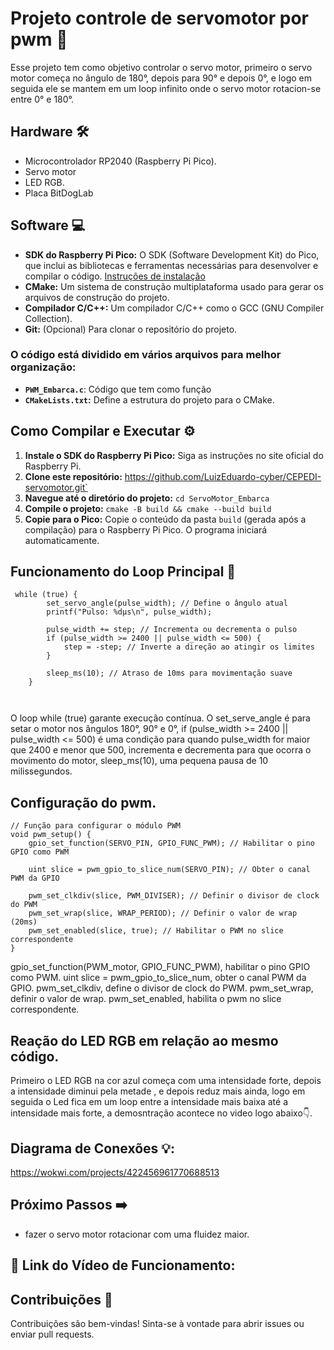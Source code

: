 # Projeto controle de servomotor por pwm 🚀

Esse projeto tem como objetivo controlar o servo motor, primeiro o servo motor começa no ângulo de 180°, depois para 90° e depois 0°, e logo em seguida ele se mantem em um loop infinito onde o servo motor rotacion-se entre 0° e 180°.

## Hardware 🛠️

- Microcontrolador RP2040 (Raspberry Pi Pico).
- Servo motor
- LED RGB.
- Placa BitDogLab

## Software 💻

* **SDK do Raspberry Pi Pico:** O SDK (Software Development Kit) do Pico, que inclui as bibliotecas e ferramentas necessárias para desenvolver e compilar o código. [Instruções de instalação](https://www.raspberrypi.com/documentation/pico/getting-started/)
* **CMake:** Um sistema de construção multiplataforma usado para gerar os arquivos de construção do projeto.
* **Compilador C/C++:**  Um compilador C/C++ como o GCC (GNU Compiler Collection).
* **Git:** (Opcional) Para clonar o repositório do projeto.


### O código está dividido em vários arquivos para melhor organização:

- **`PWM_Embarca.c`**: Código que tem como função
- **`CMakeLists.txt`:** Define a estrutura do projeto para o CMake.



## Como Compilar e Executar ⚙️

1. **Instale o SDK do Raspberry Pi Pico:** Siga as instruções no site oficial do Raspberry Pi.
2. **Clone este repositório:** https://github.com/LuizEduardo-cyber/CEPEDI-servomotor.git`
3. **Navegue até o diretório do projeto:** `cd ServoMotor_Embarca`
4. **Compile o projeto:** `cmake -B build && cmake --build build`
5. **Copie para o Pico:** Copie o conteúdo da pasta `build` (gerada após a compilação) para o Raspberry Pi Pico. O programa iniciará automaticamente.


## Funcionamento do Loop Principal 🔄 
```
 while (true) {
        set_servo_angle(pulse_width); // Define o ângulo atual
        printf("Pulso: %dµs\n", pulse_width);

        pulse_width += step; // Incrementa ou decrementa o pulso
        if (pulse_width >= 2400 || pulse_width <= 500) {
            step = -step; // Inverte a direção ao atingir os limites
        }

        sleep_ms(10); // Atraso de 10ms para movimentação suave
    }

   
  ```
O loop while (true) garante execução contínua.  O set_serve_angle é para setar o motor nos ângulos 180°, 90° e 0°, if (pulse_width >= 2400 || pulse_width <= 500) é uma condição para quando pulse_width for maior que 2400 e menor que 500, incrementa e decrementa para que ocorra o movimento do motor, sleep_ms(10), uma pequena pausa de 10 milissegundos.

## Configuração do pwm.
```
// Função para configurar o módulo PWM
void pwm_setup() {
    gpio_set_function(SERVO_PIN, GPIO_FUNC_PWM); // Habilitar o pino GPIO como PWM

    uint slice = pwm_gpio_to_slice_num(SERVO_PIN); // Obter o canal PWM da GPIO

    pwm_set_clkdiv(slice, PWM_DIVISER); // Definir o divisor de clock do PWM
    pwm_set_wrap(slice, WRAP_PERIOD); // Definir o valor de wrap (20ms)
    pwm_set_enabled(slice, true); // Habilitar o PWM no slice correspondente
}

  ```
 gpio_set_function(PWM_motor, GPIO_FUNC_PWM), habilitar o pino GPIO como PWM.   uint slice = pwm_gpio_to_slice_num, obter o canal PWM da GPIO.   pwm_set_clkdiv, define o divisor de clock do PWM.   pwm_set_wrap, definir o valor de wrap.    pwm_set_enabled, habilita o pwm no slice correspondente.

## Reação do LED RGB em relação ao  mesmo código.

Primeiro o LED RGB na cor azul começa com uma intensidade forte, depois a intensidade diminui pela metade , e depois reduz mais ainda, logo em seguida o Led fica em um loop entre a intensidade mais baixa até a intensidade mais forte, a demosntração acontece no video logo abaixo👇.
 
## Diagrama de Conexões 💡:

https://wokwi.com/projects/422456961770688513

## Próximo Passos ➡️

- fazer o servo motor rotacionar com uma fluidez maior.
  
 ## 🔗 Link do Vídeo de Funcionamento:


 ## Contribuições 🤝

Contribuições são bem-vindas! Sinta-se à vontade para abrir issues ou enviar pull requests.
